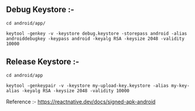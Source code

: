 
## Debug Keystore :-
```
cd android/app/

keytool -genkey -v -keystore debug.keystore -storepass android -alias androiddebugkey -keypass android -keyalg RSA -keysize 2048 -validity 10000
```

## Release Keystore :-

```
cd android/app

keytool -genkeypair -v -keystore my-upload-key.keystore -alias my-key-alias -keyalg RSA -keysize 2048 -validity 10000

```
Reference :- https://reactnative.dev/docs/signed-apk-android
